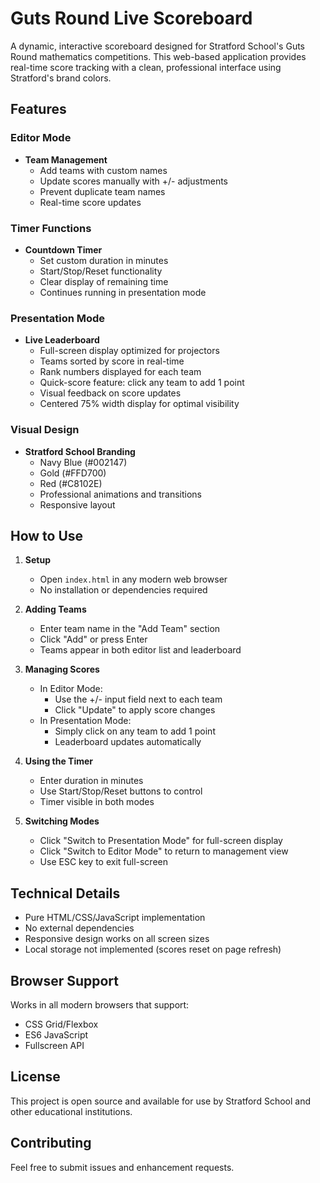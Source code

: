 # Guts Round Live Scoreboard

A dynamic, interactive scoreboard designed for Stratford School's Guts Round mathematics competitions. This web-based application provides real-time score tracking with a clean, professional interface using Stratford's brand colors.

## Features

### Editor Mode
- **Team Management**
  - Add teams with custom names
  - Update scores manually with +/- adjustments
  - Prevent duplicate team names
  - Real-time score updates

### Timer Functions
- **Countdown Timer**
  - Set custom duration in minutes
  - Start/Stop/Reset functionality
  - Clear display of remaining time
  - Continues running in presentation mode

### Presentation Mode
- **Live Leaderboard**
  - Full-screen display optimized for projectors
  - Teams sorted by score in real-time
  - Rank numbers displayed for each team
  - Quick-score feature: click any team to add 1 point
  - Visual feedback on score updates
  - Centered 75% width display for optimal visibility

### Visual Design
- **Stratford School Branding**
  - Navy Blue (#002147)
  - Gold (#FFD700)
  - Red (#C8102E)
  - Professional animations and transitions
  - Responsive layout

## How to Use

1. **Setup**
   - Open `index.html` in any modern web browser
   - No installation or dependencies required

2. **Adding Teams**
   - Enter team name in the "Add Team" section
   - Click "Add" or press Enter
   - Teams appear in both editor list and leaderboard

3. **Managing Scores**
   - In Editor Mode:
     - Use the +/- input field next to each team
     - Click "Update" to apply score changes
   - In Presentation Mode:
     - Simply click on any team to add 1 point
     - Leaderboard updates automatically

4. **Using the Timer**
   - Enter duration in minutes
   - Use Start/Stop/Reset buttons to control
   - Timer visible in both modes

5. **Switching Modes**
   - Click "Switch to Presentation Mode" for full-screen display
   - Click "Switch to Editor Mode" to return to management view
   - Use ESC key to exit full-screen

## Technical Details

- Pure HTML/CSS/JavaScript implementation
- No external dependencies
- Responsive design works on all screen sizes
- Local storage not implemented (scores reset on page refresh)

## Browser Support

Works in all modern browsers that support:
- CSS Grid/Flexbox
- ES6 JavaScript
- Fullscreen API

## License

This project is open source and available for use by Stratford School and other educational institutions.

## Contributing

Feel free to submit issues and enhancement requests.
